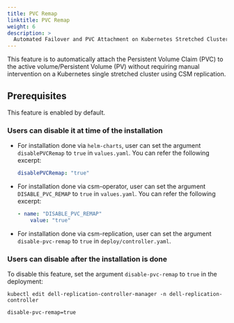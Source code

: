 ```yaml
---
title: PVC Remap
linktitle: PVC Remap
weight: 6
description: >
  Automated Failover and PVC Attachment on Kubernetes Stretched Clusters
---
```


This feature is to automatically attach the Persistent Volume Claim (PVC) to the active volume/Persistent Volume (PV) without requiring manual intervention on a Kubernetes single stretched cluster using CSM replication.

## Prerequisites

This feature is enabled by default.

### Users can disable it at time of the installation

* For installation done via `helm-charts`, user can set the argument `disablePVCRemap` to `true` in `values.yaml`. You can refer the following excerpt:

    ```yaml
    disablePVCRemap: "true"
    ```

* For installation done via csm-operator, user can set the argument `DISABLE_PVC_REMAP` to `true` in `values.yaml`. You can refer the following excerpt:

    ```yaml
    - name: "DISABLE_PVC_REMAP"
        value: "true"
    ```

* For installation done via csm-replication, user can set the argument `disable-pvc-remap` to `true` in `deploy/controller.yaml`.

### Users can disable after the installation is done

To disable this feature, set the argument `disable-pvc-remap` to `true` in the deployment:

```shell
kubectl edit dell-replication-controller-manager -n dell-replication-controller
```

```shell
disable-pvc-remap=true
```

